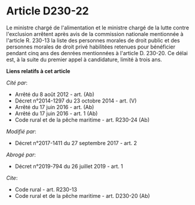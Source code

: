 # Article D230-22

Le ministre chargé de l'alimentation et le ministre chargé de la lutte contre l'exclusion arrêtent après avis de la
commission nationale mentionnée à l'article R. 230-13 la liste des personnes morales de droit public et des personnes morales
de droit privé habilitées retenues pour bénéficier pendant cinq ans des denrées mentionnées à l'article D. 230-20. Ce délai
est, à la suite du premier appel à candidature, limité à trois ans.

**Liens relatifs à cet article**

_Cité par_:

  - Arrêté du 8 août 2012 - art. (Ab)
  - Décret n°2014-1297 du 23 octobre 2014 - art. (V)
  - Arrêté du 17 juin 2016 - art. (Ab)
  - Arrêté du 17 juin 2016 - art. 1 (Ab)
  - Code rural et de la pêche maritime - art. R230-24 (Ab)

_Modifié par_:

  - Décret n°2017-1411 du 27 septembre 2017 - art. 2

_Abrogé par_:

  - Décret n°2019-794 du 26 juillet 2019 - art. 1

_Cite_:

  - Code rural - art. R230-13
  - Code rural et de la pêche maritime - art. D230-20 (Ab)
